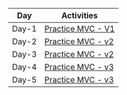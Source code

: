 | Day | Activities |
|------|-----------|
| Day-1 | [Practice MVC - V1](https://github.com/ali-azgar-rakib/Practice-MVC-Pattern-With-PHP/tree/d1/src)|
| Day-2 | [Practice MVC - v2](https://github.com/ali-azgar-rakib/Practice-MVC-Pattern-With-PHP/tree/v2)|
|Day-3 | [Practice MVC - v2](https://github.com/ali-azgar-rakib/Practice-MVC-Pattern-With-PHP/tree/v2)|
| Day-4 | [Practice MVC - v3](https://github.com/ali-azgar-rakib/Practice-MVC-Pattern-With-PHP/tree/v3)|
| Day-5 | [Practice MVC - v3](https://github.com/ali-azgar-rakib/Practice-MVC-Pattern-With-PHP/tree/v3)|
